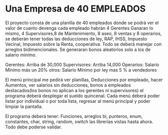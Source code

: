 # Una Empresa de 40 EMPLEADOS

El proyecto consta de una planilla de 40 empleados donde se podrá ver el valor de cuanto devenga cada empleado habrán 4 Gerentes Ganaran lo mismo, 4 Supervisores,8 de Mantenimiento, 8 aseo, 8 ventas y 8 operarios, se deberán tener todas las deducciones de ley, RAP, IHSS, Impuesto Vecinal, Impuesto sobre la Renta, cooperativa.  Todo se deberá manejar con arreglos bidimencionales. Se generaran bonos aleatorios solo a los de salario minimo.

Gerentes: Arriba de 30,000
Supervisores: Arriba 14,000
Operarios: Salario Mínimo más un 20%
otros: Salario Mínimo por ley mas 5 % a vendedores

El menú principal me pedirá ver planillas, Deducciones por empleado, hacer Aumentos, ver salarios sin deducciones, bonos a empleados destacados(los bonos no aplican a los gerentes ni supervisores) el programa deberá desplegar el sueldo quincenal.
Cada menú deberá poder listar por individual o por toda lista, regresar al menú principal y poder limpiar la pantalla.

El programa deberá tener:
Funciones, arreglos bi, punteros, enum, constantes, char,  string, random, switch las librerías vistas hasta ahora. Todo debe poderse validar.
